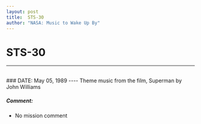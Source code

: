 ```yaml
---
layout: post
title:  STS-30
author: "NASA: Music to Wake Up By"
---
```


# STS-30
----
<br/>
### DATE: May 05, 1989
----
Theme music from the film, Superman by John Williams

##### Comment:
* No mission comment
